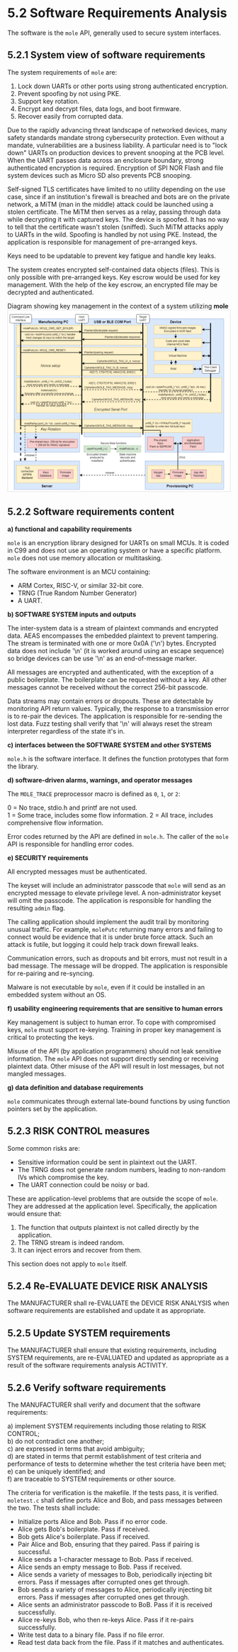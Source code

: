 # 5.2 Software Requirements Analysis

The software is the `mole` API, generally used to secure system interfaces.

## 5.2.1 System view of software requirements

The system requirements of `mole` are:

1. Lock down UARTs or other ports using strong authenticated encryption.
2. Prevent spoofing by not using PKE.
3. Support key rotation.
4. Encrypt and decrypt files, data logs, and boot firmware.
5. Recover easily from corrupted data.

Due to the rapidly advancing threat landscape of networked devices, many safety standards mandate
strong cybersecurity protection. Even without a mandate, vulnerabilities are a business liability.
A particular need is to "lock down" UARTs on production devices to prevent snooping at the PCB level.
When the UART passes data across an enclosure boundary, strong authenticated encryption is required.
Encryption of SPI NOR Flash and file system devices such as Micro SD also prevents PCB snooping.

Self-signed TLS certificates have limited to no utility depending on the use case,
since if an institution's firewall is breached and bots are on the private network,
a MiTM (man in the middle) attack could be launched using a stolen certificate.
The MiTM then serves as a relay, passing through data while decrypting it with captured keys.
The device is spoofed. It has no way to tell that the certificate wasn't stolen (sniffed).
Such MiTM attacks apply to UARTs in the wild. Spoofing is handled by not using PKE.
Instead, the application is responsible for management of pre-arranged keys.

Keys need to be updatable to prevent key fatigue and handle key leaks.

The system creates encrypted self-contained data objects (files).
This is only possible with pre-arranged keys.
Key escrow would be used for key management.
With the help of the key escrow, an encrypted file may be decrypted and authenticated.

Diagram showing key management in the context of a system utilizing **mole**
![block diagram](../call-flow.drawio.png)

## 5.2.2 Software requirements content

**a) functional and capability requirements**

`mole` is an encryption library designed for UARTs on small MCUs.
It is coded in C99 and does not use an operating system or have a specific platform.
`mole` does not use memory allocation or multitasking.

The software environment is an MCU containing:

- ARM Cortex, RISC-V, or similar 32-bit core.
- TRNG (True Random Number Generator)
- A UART.

**b) SOFTWARE SYSTEM inputs and outputs**

The inter-system data is a stream of plaintext commands and encrypted data.
AEAS encompasses the embedded plaintext to prevent tampering.
The stream is terminated with one or more 0x0A ('\\n') bytes.
Encrypted data does not include '\\n' (it is worked around using an escape sequence)
so bridge devices can be use '\\n' as an end-of-message marker.

All messages are encrypted and authenticated, with the exception of a public boilerplate.
The boilerplate can be requested without a key.
All other messages cannot be received without the correct 256-bit passcode.

Data streams may contain errors or dropouts.
These are detectable by monitoring API return values.
Typically, the response to a transmission error is to re-pair the devices.
The application is responsible for re-sending the lost data.
Fuzz testing shall verify that '\\n' will always reset the
stream interpreter regardless of the state it's in.

**c) interfaces between the SOFTWARE SYSTEM and other SYSTEMS**

`mole.h` is the software interface. It defines the function prototypes that form the library.

**d) software-driven alarms, warnings, and operator messages**

The `MOLE_TRACE` preprocessor macro is defined as `0`, `1`, or `2`:

0 = No trace, stdio.h and printf are not used.  
1 = Some trace, includes some flow information.
2 = All trace, includes comprehensive flow information.

Error codes returned by the API are defined in `mole.h`.
The caller of the `mole` API is responsible for handling error codes.

**e) SECURITY requirements**

All encrypted messages must be authenticated.

The keyset will include an administrator passcode that `mole` will send as an encrypted
message to elevate privilege level. A non-administrator keyset will omit the passcode.
The application is responsible for handling the resulting `admin` flag. 

The calling application should implement the audit trail by monitoring unusual traffic.
For example, `molePutc` returning many errors and failing to connect would be evidence
that it is under brute force attack. Such an attack is futile, but logging it could help
track down firewall leaks. 

Communication errors, such as dropouts and bit errors, must not result in a bad message.
The message will be dropped. The application is responsible for re-pairing and re-syncing.

Malware is not executable by `mole`, even if it could be installed in an embedded system without an OS.

**f) usability engineering requirements that are sensitive to human errors**

Key management is subject to human error. 
To cope with compromised keys, `mole` must support re-keying.
Training in proper key management is critical to protecting the keys.

Misuse of the API (by application programmers) should not leak sensitive information.
The `mole` API does not support directly sending or receiving plaintext data.
Other misuse of the API will result in lost messages, but not mangled messages.

**g) data definition and database requirements**

`mole` communicates through external late-bound functions by using function pointers
set by the application.

## 5.2.3 RISK CONTROL measures

Some common risks are:

- Sensitive information could be sent in plaintext out the UART.
- The TRNG does not generate random numbers, leading to non-random IVs which compromise the key.
- The UART connection could be noisy or bad.

These are application-level problems that are outside the scope of `mole`.
They are addressed at the application level. Specifically, the application would ensure that:

1. The function that outputs plaintext is not called directly by the application.
2. The TRNG stream is indeed random.
3. It can inject errors and recover from them.

This section does not apply to `mole` itself.

## 5.2.4 Re-EVALUATE DEVICE RISK ANALYSIS

The MANUFACTURER shall re-EVALUATE the DEVICE RISK ANALYSIS when software
requirements are established and update it as appropriate.

## 5.2.5 Update SYSTEM requirements

The MANUFACTURER shall ensure that existing requirements, including SYSTEM requirements, are
re-EVALUATED and updated as appropriate as a result of the software requirements analysis ACTIVITY.

## 5.2.6 Verify software requirements

The MANUFACTURER shall verify and document that the software requirements:

a) implement SYSTEM requirements including those relating to RISK CONTROL;  
b) do not contradict one another;  
c) are expressed in terms that avoid ambiguity;  
d) are stated in terms that permit establishment of test criteria and performance of tests to
determine whether the test criteria have been met;
e) can be uniquely identified; and  
f) are traceable to SYSTEM requirements or other source.

The criteria for verification is the makefile. If the tests pass, it is verified. 
`moletest.c` shall define ports Alice and Bob, and pass messages between the two.
The tests shall include:

- Initialize ports Alice and Bob. Pass if no error code.
- Alice gets Bob's boilerplate. Pass if received.
- Bob gets Alice's boilerplate. Pass if received.
- Pair Alice and Bob, ensuring that they paired. Pass if pairing is successful.
- Alice sends a 1-character message to Bob. Pass if received.
- Alice sends an empty message to Bob. Pass if received.
- Alice sends a variety of messages to Bob, periodically injecting bit errors. Pass if messages after corrupted ones get through.
- Bob sends a variety of messages to Alice, periodically injecting bit errors. Pass if messages after corrupted ones get through.
- Alice sents an administrator passcode to BoB. Pass if it is received successfully.
- Alice re-keys Bob, who then re-keys Alice. Pass if it re-pairs successfully.
- Write test data to a binary file. Pass if no file error.
- Read test data back from the file. Pass if it matches and authenticates.

